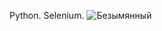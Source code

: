 Python. Selenium.
![Безымянный](https://github.com/IgoRand9/Automation_testing/assets/123418246/bb99abf6-ea7f-4517-9e82-4763bcb37051)

